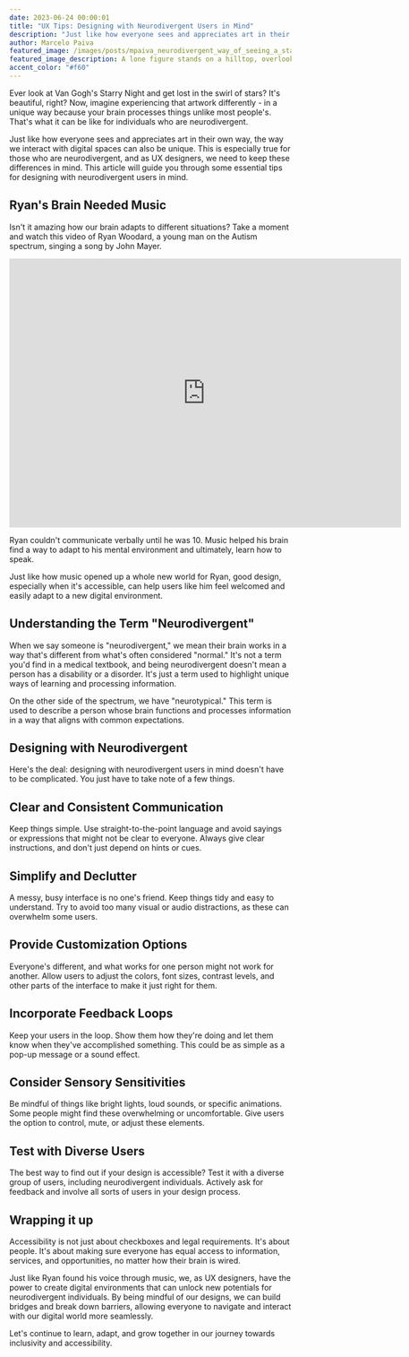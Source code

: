 ```yaml
---
date: 2023-06-24 00:00:01
title: "UX Tips: Designing with Neurodivergent Users in Mind"
description: "Just like how everyone sees and appreciates art in their own way, the way we interact with digital spaces can also be unique. This is especially true for those who are neurodivergent, and as UX designers, we need to keep these differences in mind. This article will guide you through some essential tips for designing with neurodivergent users in mind."
author: Marcelo Paiva
featured_image: /images/posts/mpaiva_neurodivergent_way_of_seeing_a_starry_night_8035d969-4fa2-4564-a854-376b524dcb8f.png
featured_image_description: A lone figure stands on a hilltop, overlooking at a village below. The night sky swirls with bright, twinkling stars in Van Gogh's Starry Night.
accent_color: "#f60"
---
```


Ever look at Van Gogh's Starry Night and get lost in the swirl of stars? It's beautiful, right? Now, imagine experiencing that artwork differently - in a unique way because your brain processes things unlike most people's. That's what it can be like for individuals who are neurodivergent.

Just like how everyone sees and appreciates art in their own way, the way we interact with digital spaces can also be unique. This is especially true for those who are neurodivergent, and as UX designers, we need to keep these differences in mind. This article will guide you through some essential tips for designing with neurodivergent users in mind.

## Ryan's Brain Needed Music

Isn't it amazing how our brain adapts to different situations? Take a moment and watch this video of Ryan Woodard, a young man on the Autism spectrum, singing a song by John Mayer.

<div class="embed-container">
  <iframe
    title="youtube video"
    src="https://www.youtube.com/embed/tMktEBdTZIA"
    width="700"
    height="480"
    frameborder="0"
    allowfullscreen="true"
  >
  </iframe>
</div>

Ryan couldn't communicate verbally until he was 10. Music helped his brain find a way to adapt to his mental environment and ultimately, learn how to speak.

Just like how music opened up a whole new world for Ryan, good design, especially when it's accessible, can help users like him feel welcomed and easily adapt to a new digital environment.

## Understanding the Term "Neurodivergent"

When we say someone is "neurodivergent," we mean their brain works in a way that's different from what's often considered "normal." It's not a term you'd find in a medical textbook, and being neurodivergent doesn't mean a person has a disability or a disorder. It's just a term used to highlight unique ways of learning and processing information.

On the other side of the spectrum, we have "neurotypical." This term is used to describe a person whose brain functions and processes information in a way that aligns with common expectations.

## Designing with Neurodivergent

Here's the deal: designing with neurodivergent users in mind doesn't have to be complicated. You just have to take note of a few things.

## Clear and Consistent Communication

Keep things simple. Use straight-to-the-point language and avoid sayings or expressions that might not be clear to everyone. Always give clear instructions, and don't just depend on hints or cues.

## Simplify and Declutter

A messy, busy interface is no one's friend. Keep things tidy and easy to understand. Try to avoid too many visual or audio distractions, as these can overwhelm some users.

## Provide Customization Options

Everyone's different, and what works for one person might not work for another. Allow users to adjust the colors, font sizes, contrast levels, and other parts of the interface to make it just right for them.

## Incorporate Feedback Loops

Keep your users in the loop. Show them how they're doing and let them know when they've accomplished something. This could be as simple as a pop-up message or a sound effect.

## Consider Sensory Sensitivities

Be mindful of things like bright lights, loud sounds, or specific animations. Some people might find these overwhelming or uncomfortable. Give users the option to control, mute, or adjust these elements.

## Test with Diverse Users

The best way to find out if your design is accessible? Test it with a diverse group of users, including neurodivergent individuals. Actively ask for feedback and involve all sorts of users in your design process.

## Wrapping it up

Accessibility is not just about checkboxes and legal requirements. It's about people. It's about making sure everyone has equal access to information, services, and opportunities, no matter how their brain is wired.

Just like Ryan found his voice through music, we, as UX designers, have the power to create digital environments that can unlock new potentials for neurodivergent individuals. By being mindful of our designs, we can build bridges and break down barriers, allowing everyone to navigate and interact with our digital world more seamlessly.

Let's continue to learn, adapt, and grow together in our journey towards inclusivity and accessibility.
